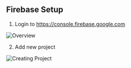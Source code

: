 ## Firebase Setup

1. Login to https://console.firebase.google.com

![Overview](https://github.com/CrossGeeks/FirebasePushNotificationPlugin/blob/master/images/firebase-overview.png?raw=true)

2. Add new project

![Creating Project](https://github.com/CrossGeeks/FirebasePushNotificationPlugin/blob/master/images/firebase-portal-create-project.png?raw=true)
